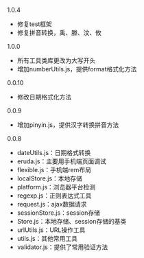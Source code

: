 1.0.4

- 修复test框架
- 修复拼音转换，禹、滕、汶、攸

1.0.0

- 所有工具类库更改为大写开头
- 增加numberUtils.js，提供format格式化方法

0.0.10

- 修改日期格式化方法

0.0.9

- 增加pinyin.js，提供汉字转换拼音方法

0.0.8

- dateUtils.js：日期格式转换
- eruda.js：主要用手机端页面调试
- flexible.js：手机端rem布局
- localStore.js：本地存储
- platform.js：浏览器平台检测
- regexp.js：正则表达式工具
- request.js：ajax数据请求
- sessionStore.js：session存储
- Store.js：本地存储、session存储的基类
- urlUtils.js：URL操作工具
- utils.js：其他常用工具
- validator.js：提供了常用验证方法